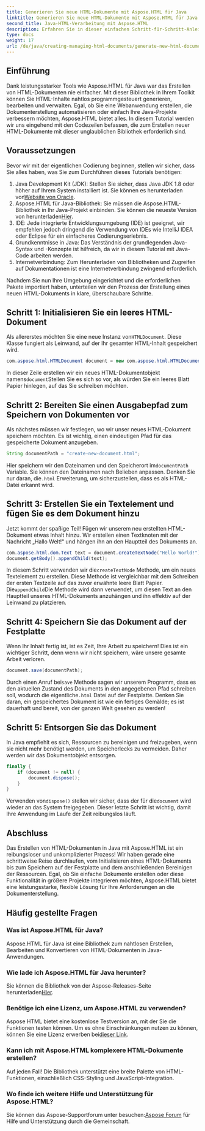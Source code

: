 ```yaml
---
title: Generieren Sie neue HTML-Dokumente mit Aspose.HTML für Java
linktitle: Generieren Sie neue HTML-Dokumente mit Aspose.HTML für Java
second_title: Java-HTML-Verarbeitung mit Aspose.HTML
description: Erfahren Sie in dieser einfachen Schritt-für-Schritt-Anleitung, wie Sie mit Aspose.HTML für Java neue HTML-Dokumente erstellen. Beginnen Sie mit der Generierung dynamischer HTML-Inhalte.
type: docs
weight: 17
url: /de/java/creating-managing-html-documents/generate-new-html-documents/
---
```

## Einführung
Dank leistungsstarker Tools wie Aspose.HTML für Java war das Erstellen von HTML-Dokumenten nie einfacher. Mit dieser Bibliothek in Ihrem Toolkit können Sie HTML-Inhalte nahtlos programmgesteuert generieren, bearbeiten und verwalten. Egal, ob Sie eine Webanwendung erstellen, die Dokumenterstellung automatisieren oder einfach Ihre Java-Projekte verbessern möchten, Aspose.HTML bietet alles. In diesem Tutorial werden wir uns eingehend mit den Codezeilen befassen, die zum Erstellen neuer HTML-Dokumente mit dieser unglaublichen Bibliothek erforderlich sind.
## Voraussetzungen
Bevor wir mit der eigentlichen Codierung beginnen, stellen wir sicher, dass Sie alles haben, was Sie zum Durchführen dieses Tutorials benötigen:
1.  Java Development Kit (JDK): Stellen Sie sicher, dass Java JDK 1.8 oder höher auf Ihrem System installiert ist. Sie können es herunterladen von[Website von Oracle](https://www.oracle.com/java/technologies/javase-jdk11-downloads.html).
2. Aspose.HTML für Java-Bibliothek: Sie müssen die Aspose.HTML-Bibliothek in Ihr Java-Projekt einbinden. Sie können die neueste Version von herunterladen[Hier](https://releases.aspose.com/html/java/).
3. IDE: Jede integrierte Entwicklungsumgebung (IDE) ist geeignet, wir empfehlen jedoch dringend die Verwendung von IDEs wie IntelliJ IDEA oder Eclipse für ein einfacheres Codierungserlebnis.
4. Grundkenntnisse in Java: Das Verständnis der grundlegenden Java-Syntax und -Konzepte ist hilfreich, da wir in diesem Tutorial mit Java-Code arbeiten werden.
5. Internetverbindung: Zum Herunterladen von Bibliotheken und Zugreifen auf Dokumentationen ist eine Internetverbindung zwingend erforderlich.

Nachdem Sie nun Ihre Umgebung eingerichtet und die erforderlichen Pakete importiert haben, unterteilen wir den Prozess der Erstellung eines neuen HTML-Dokuments in klare, überschaubare Schritte.
## Schritt 1: Initialisieren Sie ein leeres HTML-Dokument
 Als allererstes möchten Sie eine neue Instanz von`HTMLDocument`. Diese Klasse fungiert als Leinwand, auf der Ihr gesamter HTML-Inhalt gespeichert wird.
```java
com.aspose.html.HTMLDocument document = new com.aspose.html.HTMLDocument();
```
 In dieser Zeile erstellen wir ein neues HTML-Dokumentobjekt namens`document`Stellen Sie es sich so vor, als würden Sie ein leeres Blatt Papier hinlegen, auf das Sie schreiben möchten.
## Schritt 2: Bereiten Sie einen Ausgabepfad zum Speichern von Dokumenten vor
Als nächstes müssen wir festlegen, wo wir unser neues HTML-Dokument speichern möchten. Es ist wichtig, einen eindeutigen Pfad für das gespeicherte Dokument anzugeben.
```java
String documentPath = "create-new-document.html";
```
 Hier speichern wir den Dateinamen und den Speicherort im`documentPath` Variable. Sie können den Dateinamen nach Belieben anpassen. Denken Sie nur daran, die`.html` Erweiterung, um sicherzustellen, dass es als HTML-Datei erkannt wird.
## Schritt 3: Erstellen Sie ein Textelement und fügen Sie es dem Dokument hinzu
Jetzt kommt der spaßige Teil! Fügen wir unserem neu erstellten HTML-Dokument etwas Inhalt hinzu. Wir erstellen einen Textknoten mit der Nachricht „Hallo Welt!“ und hängen ihn an den Hauptteil des Dokuments an.
```java
com.aspose.html.dom.Text text = document.createTextNode("Hello World!");
document.getBody().appendChild(text);
```
 In diesem Schritt verwenden wir die`createTextNode` Methode, um ein neues Textelement zu erstellen. Diese Methode ist vergleichbar mit dem Schreiben der ersten Textzeile auf das zuvor erwähnte leere Blatt Papier. Die`appendChild`Die Methode wird dann verwendet, um diesen Text an den Hauptteil unseres HTML-Dokuments anzuhängen und ihn effektiv auf der Leinwand zu platzieren.
## Schritt 4: Speichern Sie das Dokument auf der Festplatte
Wenn Ihr Inhalt fertig ist, ist es Zeit, Ihre Arbeit zu speichern! Dies ist ein wichtiger Schritt, denn wenn wir nicht speichern, wäre unsere gesamte Arbeit verloren. 
```java
document.save(documentPath);
```
 Durch einen Anruf bei`save` Methode sagen wir unserem Programm, dass es den aktuellen Zustand des Dokuments in den angegebenen Pfad schreiben soll, wodurch die eigentliche`.html` Datei auf der Festplatte. Denken Sie daran, ein gespeichertes Dokument ist wie ein fertiges Gemälde; es ist dauerhaft und bereit, von der ganzen Welt gesehen zu werden!
## Schritt 5: Entsorgen Sie das Dokument
In Java empfiehlt es sich, Ressourcen zu bereinigen und freizugeben, wenn sie nicht mehr benötigt werden, um Speicherlecks zu vermeiden. Daher werden wir das Dokumentobjekt entsorgen.
```java
finally {
    if (document != null) {
        document.dispose();
    }
}
```
 Verwenden von`dispose()` stellen wir sicher, dass der für die`document` wird wieder an das System freigegeben. Dieser letzte Schritt ist wichtig, damit Ihre Anwendung im Laufe der Zeit reibungslos läuft.
## Abschluss
Das Erstellen von HTML-Dokumenten in Java mit Aspose.HTML ist ein reibungsloser und unkomplizierter Prozess! Wir haben gerade eine schrittweise Reise durchlaufen, vom Initialisieren eines HTML-Dokuments bis zum Speichern auf der Festplatte und dem anschließenden Bereinigen der Ressourcen. Egal, ob Sie einfache Dokumente erstellen oder diese Funktionalität in größere Projekte integrieren möchten, Aspose.HTML bietet eine leistungsstarke, flexible Lösung für Ihre Anforderungen an die Dokumenterstellung.
## Häufig gestellte Fragen
### Was ist Aspose.HTML für Java?
Aspose.HTML für Java ist eine Bibliothek zum nahtlosen Erstellen, Bearbeiten und Konvertieren von HTML-Dokumenten in Java-Anwendungen.
### Wie lade ich Aspose.HTML für Java herunter?
 Sie können die Bibliothek von der Aspose-Releases-Seite herunterladen[Hier](https://releases.aspose.com/html/java/).
### Benötige ich eine Lizenz, um Aspose.HTML zu verwenden?
 Aspose HTML bietet eine kostenlose Testversion an, mit der Sie die Funktionen testen können. Um es ohne Einschränkungen nutzen zu können, können Sie eine Lizenz erwerben bei[dieser Link](https://purchase.aspose.com/buy).
### Kann ich mit Aspose.HTML komplexere HTML-Dokumente erstellen?
Auf jeden Fall! Die Bibliothek unterstützt eine breite Palette von HTML-Funktionen, einschließlich CSS-Styling und JavaScript-Integration.
### Wo finde ich weitere Hilfe und Unterstützung für Aspose.HTML?
 Sie können das Aspose-Supportforum unter besuchen:[Aspose Forum](https://forum.aspose.com/c/html/29) für Hilfe und Unterstützung durch die Gemeinschaft.